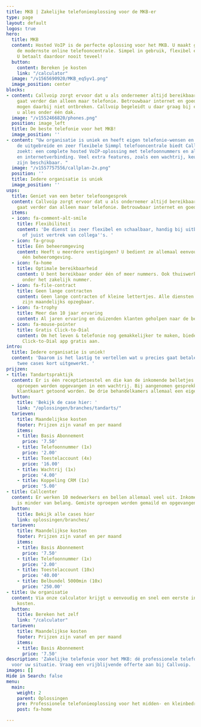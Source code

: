 ```yaml
---
title: MKB | Zakelijke telefonieoplossing voor de MKB-er
type: page
layout: default
logos: true
hero:
  title: MKB
  content: Hosted VoIP is de perfecte oplossing voor het MKB. U maakt gebruik van
    de modernste online telefooncentrale. Simpel in gebruik, flexibel en schaalbaar.
    U betaalt daardoor nooit teveel!
  button:
    content: Bereken je kosten
    link: "/calculator"
  image: "/v1565690920/MKB_eq5yv1.png"
  image_position: center
blocks:
- content: Callvoip zorgt ervoor dat u als ondernemer altijd bereikbaar bent, dat
    gaat verder dan alleen maar telefonie. Betrouwbaar internet en goede apparatuur
    mogen daarbij niet ontbreken. Callvoip begeleidt u daar graag bij en zo heeft
    u alles onder één dak.
  image: "/v1552466820/phones.png"
  position: image_left
  title: De beste telefonie voor het MKB!
  image_position: ''
- content: "Uw organisatie is uniek en heeft eigen telefonie-wensen en -eisen.\nDankzij
    de uitgebreide en zeer flexibele Simmpl telefooncentrale biedt Callvoip wat u
    zoekt: een complete hosted VoIP-oplossing met telefoonnummers en als u wenst hardware
    en internetverbinding. Veel extra features, zoals een wachtrij, keuzemenu of gespreksopname,
    zijn beschikbaar. "
  image: "/v1557757556/callplan-2x.png"
  position: ''
  title: Iedere organisatie is uniek
  image_position: ''
usps:
  title: Geniet van een beter telefoongesprek
  content: Callvoip zorgt ervoor dat u als ondernemer altijd bereikbaar bent, dat
    gaat verder dan alleen maar telefonie. Betrouwbaar internet en goede apparatuur
  items:
  - icon: fa-comment-alt-smile
    title: Flexibiliteit
    content: 'De dienst is zeer flexibel en schaalbaar, handig bij uitbreiding van
      of juist vertrek van collega''s. '
  - icon: fa-group
    title: Één beheeromgeving
    content: Heeft u meerdere vestigingen? U bedient ze allemaal eenvoudig vanuit
      één beheeromgeving.
  - icon: fa-home
    title: Optimale bereikbaarheid
    content: U bent bereikbaar onder één of meer nummers. Ook thuiswerkers zijn bereikbaar
      onder het zakelijk nummer.
  - icon: fa-file-contract
    title: Geen lange contracten
    content: Geen lange contracten of kleine lettertjes. Alle diensten van Callvoip
      zijn maandelijks opzegbaar.
  - icon: fa-trophy
    title: Meer dan 10 jaar ervaring
    content: Al jaren ervaring en duizenden klanten geholpen naar de beste telefonieoplossing.
  - icon: fa-mouse-pointer
    title: Gratis Click-to-Dial
    content: Om het leven & telefonie nog gemakkelijker te maken, bieden wij u onze
      Click-to-Dial app gratis aan.
intro:
  title: Iedere organisatie is uniek!
  content: 'Daarom is het lastig te vertellen wat u precies gaat betalen. Hieronder
    twee cases kort uitgewerkt. '
prijzen:
- title: Tandartspraktijk
  content: Er is één receptietoestel en die kan de inkomende belletjes niet aan. Deze
    oproepen worden opgevangen in een wachtrij. Bij aangenomen gesprekken moet de
    klantkaart getoond worden. De drie behandelkamers allemaal een eigen handset.
  button:
    title: 'Bekijk de case hier: '
    link: "/oplossingen/branches/tandarts/"
  tarieven:
    title: Maandelijkse kosten
    footer: Prijzen zijn vanaf en per maand
    items:
    - title: Basis Abonnement
      price: '7.50'
    - title: Telefoonnummer (1x)
      price: '2.00'
    - title: Toestelaccount (4x)
      price: '16.00'
    - title: Wachtrij (1x)
      price: '4.00'
    - title: Koppeling CRM (1x)
      price: '5.00'
- title: Callcenter
  content: Er werken 10 medewerkers en bellen allemaal veel uit. Inkomende bereikbaarheid
    is minder van belang. Gemiste oproepen worden gemaild en opgevangen in de voicemail.
  button:
    title: Bekijk alle cases hier
    link: oplossingen/branches/
  tarieven:
    title: Maandelijkse kosten
    footer: Prijzen zijn vanaf en per maand
    items:
    - title: Basis Abonnement
      price: '7.50'
    - title: Telefoonnummer (1x)
      price: '2.00'
    - title: Toestelaccount (10x)
      price: '40.00'
    - title: Belbundel 5000min (10x)
      price: '250.00'
- title: Uw organisatie
  content: Via onze calculator krijgt u eenvoudig en snel een eerste indruk van de
    kosten.
  button:
    title: Bereken het zelf
    link: "/calculator"
  tarieven:
    title: Maandelijkse kosten
    footer: Prijzen zijn vanaf en per maand
    items:
    - title: Basis Abonnement
      price: '7.50'
description: 'Zakelijke telefonie voor het MKB: dé professionele telefonie-oplossing
  voor uw situatie. Vraag een vrijblijvende offerte aan bij Callvoip. '
images: []
Hide in Search: false
menu:
  main:
    weight: 2
    parent: Oplossingen
    pre: Professionele telefonieoplossing voor het midden- en kleinbedrijf.
    post: fa-home

---
```

